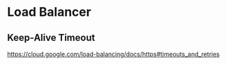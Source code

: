 # Load Balancer

## Keep-Alive Timeout

https://cloud.google.com/load-balancing/docs/https#timeouts_and_retries

